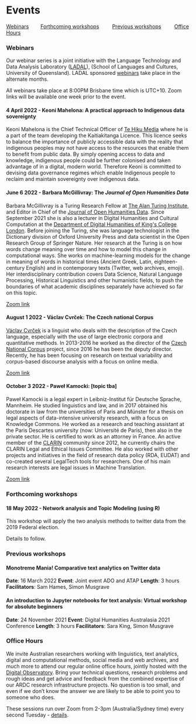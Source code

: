 # Events

[Webinars](#webinars)  &emsp;&emsp;[Forthcoming workshops](#forthcoming-workshops) &emsp;&emsp; [Previous workshops](#previous-workshops)   &emsp;&emsp; [Office Hours](#office-hours)
### Webinars

Our webinar series is a joint initiative with the Language Technology and Data Analysis Laboratory ([LADAL](https://slcladal.github.io/index.html)), (School of Languages and Cultures, University of Queensland). LADAL sponsored [webinars](https://slcladal.github.io/webinars2022.html) take place in the alternate months.

All webinars take place at 8:00PM Brisbane time which is UTC+10. Zoom links will be available one week prior to the event.

#### 4 April 2022 - Keoni Mahelona: A practical approach to Indigenous data sovereignty
Keoni Mahelona is the Chief Technical Officer of [Te Hiku Media](https://tehiku.nz/) where he is a part of the team developing the Kaitiakitanga Licence. This licence seeks to balance the importance of publicly accessible data with the reality that indigenous peoples may not have access to the resources that enable them to benefit from public data. By simply opening access to data and knowledge, indigenous people could be further colonised and taken advantage of in a digital, modern world. Therefore Keoni is committed to devising data governance regimes which enable Indigenous people to reclaim and maintain sovereignty over indigenous data.

#### June 6 2022 - Barbara McGillivray: The *Journal of Open Humanities Data*
Barbara McGillivray is a Turing Research Fellow at [The Alan Turing Institute](https://www.turing.ac.uk/), and Editor in Chief of the [Journal of Open Humanities Data](https://openhumanitiesdata.metajnl.com/). Since September 2021 she is also a lecturer in Digital Humanities and Cultural Computation at the [Department of Digital Humanities of King's College London](https://www.kcl.ac.uk/ddh). Before joining the Turing, she was language technologist in the Dictionary division of Oxford University Press and data scientist in the Open Research Group of Springer Nature. Her research at the Turing is on how words change meaning over time and how to model this change in computational ways. She works on machine-learning models for the change in meaning of words in historical times (Ancient Greek, Latin, eighteen-century English) and in contemporary texts (Twitter, web archives, emoji). Her interdisciplinary contribution covers Data Science, Natural Language Processing, Historical Linguistics and other humanistic fields, to push the boundaries of what academic disciplines separately have achieved so far on this topic.

[Zoom link](https://uqz.zoom.us/j/83999047730?from=addon)

#### August 1 2022 - Václav Cvrček: The Czech national Corpus
[Václav Cvrček](https://ucnk.ff.cuni.cz/en/institute/people/vaclav-cvrcek-2/) is a linguist who deals with the description of the Czech language, especially with the use of large electronic corpora and quantitative methods. In 2013-2016 he worked as the director of the [Czech National Corpus](https://ucnk.ff.cuni.cz/en/) project, since 2016 he has been the deputy director. Recently, he has been focusing on research on textual variability and corpus-based discourse analysis with a focus on online media.

[Zoom link](https://uqz.zoom.us/j/81439620559?from=addon)


#### October 3 2022 - Paweł Kamocki: [topic tba]
Paweł Kamocki is a legal expert in Leibniz-Institut für Deutsche Sprache, Mannheim. He studied linguistics and law, and in 2017 obtained his doctorate in law from the universities of Paris and Münster for a thesis on legal aspects of data-intensive university research, with a focus on Knowledge Commons. He worked as a research and teaching assistant at the Paris Descartes university (now: Université de Paris), then also in the private sector. He is certified to work as an attorney in France. An active member of the [CLARIN](https://www.clarin.eu/) community since 2012, he currently chairs the CLARIN Legal and Ethical Issues Committee. He also worked with other projects and initiatives in the field of research data policy (RDA, EUDAT) and co-created several LegalTech tools for researchers. One of his main research interests are legal issues in Machine Translation.

[Zoom link](https://uqz.zoom.us/j/82090438697?from=addon)

### Forthcoming workshops 

#### 18 May 2022 - Network analysis and Topic Modeling (using R)
This workshop will apply the two analysis methods to twitter data from the 2019 Federal election.

Details to follow.

### Previous workshops

#### Monotreme Mania! Comparative text analytics on Twitter data
**Date**: 16 March 2022
**Event**: Joint event ADO and ATAP
**Length**: 3 hours
**Facilitators**: Sam Hames, Simon Musgrave

#### An introduction to Jupyter notebooks for text analysis: Virtual workshop for absolute beginners
**Date**: 24 November 2021
**Event**: Digital Humanities Australasia 2021 Conference
**Length**: 3 hours
**Facilitators**: Sara King, Simon Musgrave

### Office Hours

We invite Australian researchers working with linguistics, text analytics, digital and computational methods, social media and web archives, and much more to attend our regular online office hours, jointly hosted with the [Digital Observatory](https://research.qut.edu.au/digitalobservatory/). Bring your technical questions, research problems and rough ideas and get advice and feedback from the combined expertise of our ARDC research infrastructure projects. No question is too small, and even if we don’t know the answer we are likely to be able to point you to someone who does.

These sessions run over Zoom from 2-3pm (Australia/Sydney time) every second Tuesday - [details](https://research.qut.edu.au/digitalobservatory/office-hours/).


